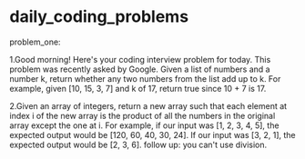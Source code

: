 # daily_coding_problems
problem_one:

1.Good morning! Here's your coding interview problem for today.
  This problem was recently asked by Google.
  Given a list of numbers and a number k, return whether any two numbers from the list add up to k.
  For example, given [10, 15, 3, 7] and k of 17, return true since 10 + 7 is 17.

2.Given an array of integers, return a new array such that each element at index i of the new array is
  the product of all the numbers in the original array except the one at i.
  For example, if our input was [1, 2, 3, 4, 5], the expected output would be [120, 60, 40, 30, 24].
  If our input was [3, 2, 1], the expected output would be [2, 3, 6]. follow up: you can't use division.
